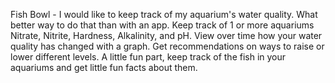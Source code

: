 Fish Bowl - I would like to keep track of my aquarium's water quality. What better way to do that than with an app. Keep track of 1 or more aquariums Nitrate, Nitrite, Hardness, Alkalinity, and pH. View over time how your water quality has changed with a graph. Get recommendations on ways to raise or lower different levels. A little fun part, keep track of the fish in your aquariums and get little fun facts about them.